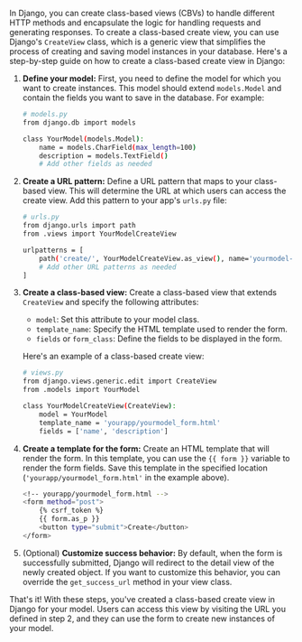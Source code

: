 In Django, you can create class-based views (CBVs) to handle different HTTP methods and encapsulate the logic for handling requests and generating responses. To create a class-based create view, you can use Django's `CreateView` class, which is a generic view that simplifies the process of creating and saving model instances in your database. Here's a step-by-step guide on how to create a class-based create view in Django:

1. **Define your model:**
   First, you need to define the model for which you want to create instances. This model should extend `models.Model` and contain the fields you want to save in the database. For example:

   ```bash
   # models.py
   from django.db import models

   class YourModel(models.Model):
       name = models.CharField(max_length=100)
       description = models.TextField()
       # Add other fields as needed
   ```

2. **Create a URL pattern:**
   Define a URL pattern that maps to your class-based view. This will determine the URL at which users can access the create view. Add this pattern to your app's `urls.py` file:

   ```bash
   # urls.py
   from django.urls import path
   from .views import YourModelCreateView

   urlpatterns = [
       path('create/', YourModelCreateView.as_view(), name='yourmodel-create'),
       # Add other URL patterns as needed
   ]
   ```

3. **Create a class-based view:**
   Create a class-based view that extends `CreateView` and specify the following attributes:
   
   - `model`: Set this attribute to your model class.
   - `template_name`: Specify the HTML template used to render the form.
   - `fields` or `form_class`: Define the fields to be displayed in the form.

   Here's an example of a class-based create view:

   ```bash
   # views.py
   from django.views.generic.edit import CreateView
   from .models import YourModel

   class YourModelCreateView(CreateView):
       model = YourModel
       template_name = 'yourapp/yourmodel_form.html'
       fields = ['name', 'description']
   ```

4. **Create a template for the form:**
   Create an HTML template that will render the form. In this template, you can use the `{{ form }}` variable to render the form fields. Save this template in the specified location (`'yourapp/yourmodel_form.html'` in the example above).

   ```bash
   <!-- yourapp/yourmodel_form.html -->
   <form method="post">
       {% csrf_token %}
       {{ form.as_p }}
       <button type="submit">Create</button>
   </form>
   ```

5. (Optional) **Customize success behavior:**
   By default, when the form is successfully submitted, Django will redirect to the detail view of the newly created object. If you want to customize this behavior, you can override the `get_success_url` method in your view class.

That's it! With these steps, you've created a class-based create view in Django for your model. Users can access this view by visiting the URL you defined in step 2, and they can use the form to create new instances of your model.
